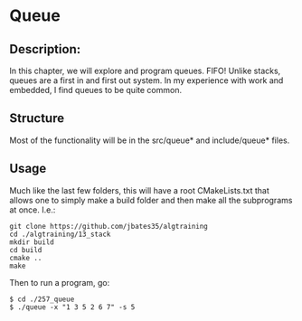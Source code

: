 # Queue
## Description:
In this chapter, we will explore and program queues. FIFO! Unlike stacks, queues are a first in and first out system. In my experience with work and embedded, I find queues to be quite common.
## Structure
Most of the functionality will be in the src/queue* and include/queue* files. 
## Usage
Much like the last few folders, this will have a root CMakeLists.txt that allows one to simply make a build folder and then make all the subprograms at once. I.e.:

```shell
git clone https://github.com/jbates35/algtraining
cd ./algtraining/13_stack
mkdir build
cd build
cmake ..
make
```
Then to run a program, go:

```
$ cd ./257_queue
$ ./queue -x "1 3 5 2 6 7" -s 5
```